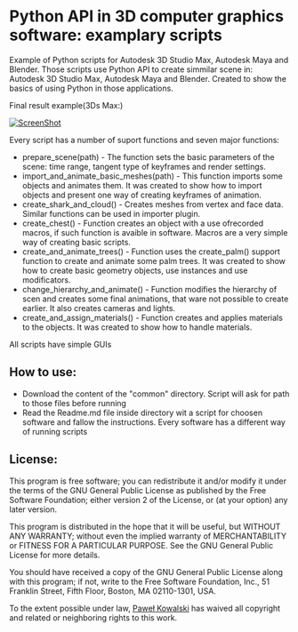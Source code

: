 # Python API in 3D computer graphics software: examplary scripts
Example of Python scripts for Autodesk 3D Studio Max, Autodesk Maya and Blender. 
Those scripts use Python API to create simmilar scene in: Autodesk 3D Studio Max, Autodesk Maya and Blender.
Created to show the basics of using Python in those applications.

Final result example(3Ds Max:)

[![ScreenShot](https://i.vimeocdn.com/video/577899163_295x166.webp)](https://vimeo.com/172206485)


Every script has a number of suport functions and seven major functions:
- prepare_scene(path) - The function sets the basic parameters of the scene: time range, tangent type of keyframes and render settings.
- import_and_animate_basic_meshes(path) - This function imports some objects and animates them. It was created to show how to import objects and present one way of creating keyframes of animation.
- create_shark_and_cloud() - Creates meshes from vertex and face data. Similar functions can be used in importer plugin.
- create_chest() - Function creates an object with a use ofrecorded macros, if such function is avaible in software. Macros are a very simple way of creating basic scripts.
- create_and_animate_trees() -  Function uses the create_palm() support function to create and animate some palm trees. It was created to show how to create basic geometry objects, use instances and use modificators.
- change_hierarchy_and_animate() -  Function modifies the hierarchy of scen and creates some final animations, that ware not possible to create earlier. It also creates cameras and lights.
- create_and_assign_materials() - Function creates and applies materials to the objects. It was created to show how to handle materials.

All scripts have simple GUIs

## How to use:

- Download the content of the "common" directory. Script will ask for path to those files before running
- Read the Readme.md file inside directory wit a script for choosen software and fallow the instructions. Every software has a different way of running scripts

## License:

 This program is free software; you can redistribute it and/or
 modify it under the terms of the GNU General Public License
 as published by the Free Software Foundation; either version 2
 of the License, or (at your option) any later version.

 This program is distributed in the hope that it will be useful,
 but WITHOUT ANY WARRANTY; without even the implied warranty of
 MERCHANTABILITY or FITNESS FOR A PARTICULAR PURPOSE.  See the
 GNU General Public License for more details.

 You should have received a copy of the GNU General Public License
 along with this program; if not, write to the Free Software
 Foundation, Inc., 51 Franklin Street, Fifth Floor, Boston, MA  02110-1301, USA.
 
 To the extent possible under law, [Paweł Kowalski](http://pkowalski.com) has waived all copyright and related or neighboring rights to this work.
